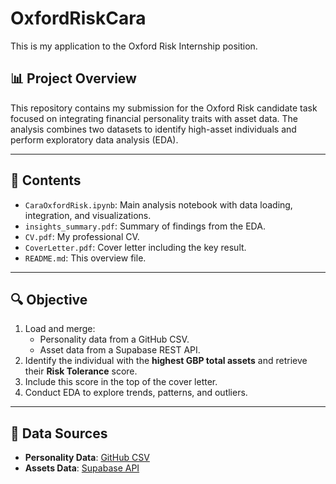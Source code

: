 # OxfordRiskCara

This is my application to the Oxford Risk Internship position.

## 📊 Project Overview

This repository contains my submission for the Oxford Risk candidate task focused on integrating financial personality traits with asset data. The analysis combines two datasets to identify high-asset individuals and perform exploratory data analysis (EDA).

---

## 📁 Contents

- `CaraOxfordRisk.ipynb`: Main analysis notebook with data loading, integration, and visualizations.
- `insights_summary.pdf`: Summary of findings from the EDA.
- `CV.pdf`: My professional CV.
- `CoverLetter.pdf`: Cover letter including the key result.
- `README.md`: This overview file.

---

## 🔍 Objective

1. Load and merge:
   - Personality data from a GitHub CSV.
   - Asset data from a Supabase REST API.
2. Identify the individual with the **highest GBP total assets** and retrieve their **Risk Tolerance** score.
3. Include this score in the top of the cover letter.
4. Conduct EDA to explore trends, patterns, and outliers.

---

## 📂 Data Sources

- **Personality Data**: [GitHub CSV](https://raw.githubusercontent.com/karwester/behavioural-finance-task/refs/heads/main/personality.csv)
- **Assets Data**: [Supabase API](https://pvgaaikztozwlfhyrqlo.supabase.co)
